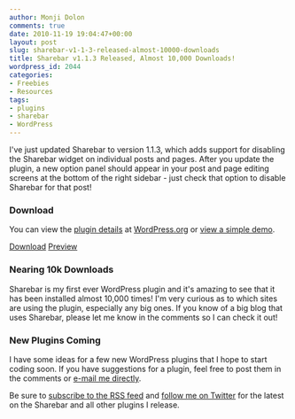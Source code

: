 ```yaml
---
author: Monji Dolon
comments: true
date: 2010-11-19 19:04:47+00:00
layout: post
slug: sharebar-v1-1-3-released-almost-10000-downloads
title: Sharebar v1.1.3 Released, Almost 10,000 Downloads!
wordpress_id: 2044
categories:
- Freebies
- Resources
tags:
- plugins
- sharebar
- WordPress
---
```


I've just updated Sharebar to version 1.1.3, which adds support for disabling the Sharebar widget on individual posts and pages.  After you update the plugin, a new option panel should appear in your post and page editing screens at the bottom of the right sidebar - just check that option to disable Sharebar for that post!

### Download

You can view the [plugin details](http://wordpress.org/extend/plugins/sharebar/) at [WordPress.org](http://www.wordpress.org/) or [view a simple demo](http://devgrow.com/plugins/sharebar/).

<div class="download top">
  <a href="http://downloads.wordpress.org/plugin/sharebar.zip" class="primary">Download</a>
  <a href="http://devgrow.com/plugins/sharebar/" class="secondary">Preview</a>
</div>

### Nearing 10k Downloads

Sharebar is my first ever WordPress plugin and it's amazing to see that it has been installed almost 10,000 times!  I'm very curious as to which sites are using the plugin, especially any big ones.  If you know of a big blog that uses Sharebar, please let me know in the comments so I can check it out!

### New Plugins Coming

I have some ideas for a few new WordPress plugins that I hope to start coding soon.  If you have suggestions for a plugin, feel free to post them in the comments or [e-mail me directly](http://devgrow.com/contact).

Be sure to [subscribe to the RSS feed](http://feeds.feedburner.com/devgrow) and [follow me on Twitter](http://twitter.com/ThinkDevGrow) for the latest on the Sharebar and all other plugins I release.